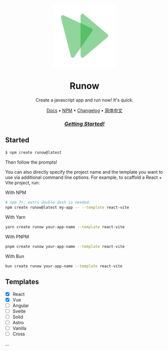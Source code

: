 <div align="center">
  <a href="https://runow.dev/"><img src="https://github.com/runowjs/.github/blob/main/logo.svg" alt="Runow logo" width="200"></a>

# Runow

Create a javascript app and run now! It's quick.

[Docs](https://runow.dev/) •
[NPM](https://www.npmjs.com/package/create-runow) •
[Changelog](https://github.com/runowjs/runow/blob/main/CHANGELOG.md) •
[简体中文](https://github.com/runowjs/runow/blob/main/README-zh_CN.md)

### [_Getting Started!_](https://runow.dev/guide/getting-started)
</div>

## Started

```bash
$ npm create runow@latest
```

Then follow the prompts!

You can also directly specify the project name and the template you want to use via additional command line options. For example, to scaffold a React + Vite project, run:

With NPM
```bash
# npm 7+, extra double-dash is needed:
npm create runow@latest my-app -- --template react-vite
```

With Yarn
```bash
yarn create runow your-app-name --template react-vite
```

With PNPM
```bash
pnpm create runow your-app-name --template react-vite
```

With Bun
```bash
bun create runow your-app-name --template react-vite
```

## Templates

- [x] React
- [x] Vue
- [ ] Angular
- [ ] Svelte
- [ ] Solid
- [ ] Astro
- [ ] Vanilla
- [ ] Cross

...
